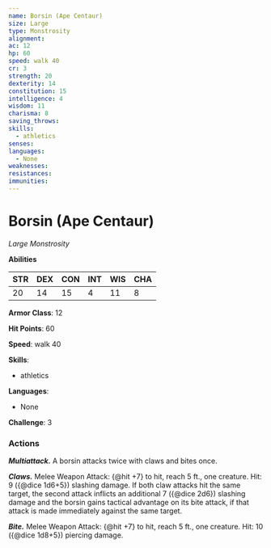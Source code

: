 ```yaml
---
name: Borsin (Ape Centaur)
size: Large
type: Monstrosity
alignment: 
ac: 12
hp: 60
speed: walk 40
cr: 3
strength: 20
dexterity: 14
constitution: 15
intelligence: 4
wisdom: 11
charisma: 8
saving_throws:
skills:
  - athletics
senses: 
languages:
  - None
weaknesses:
resistances:
immunities:
---
```


# Borsin (Ape Centaur)

*Large Monstrosity*

**Abilities**

| STR | DEX | CON | INT | WIS | CHA |
| --- | --- | --- | --- | --- | --- |
| 20 | 14 | 15 | 4 | 11 | 8 |

**Armor Class**: 12

**Hit Points**: 60

**Speed**: walk 40

**Skills**:
  - athletics

**Languages**:
  - None

**Challenge**: 3

### Actions
***Multiattack.*** A borsin attacks twice with claws and bites once.

***Claws.*** Melee Weapon Attack: {@hit +7} to hit, reach 5 ft., one creature. Hit: 9 ({@dice 1d6+5}) slashing damage. If both claw attacks hit the same target, the second attack inflicts an additional 7 ({@dice 2d6}) slashing damage and the borsin gains tactical advantage on its bite attack, if that attack is made immediately against the same target.

***Bite.*** Melee Weapon Attack: {@hit +7} to hit, reach 5 ft., one creature. Hit: 10 ({@dice 1d8+5}) piercing damage.

